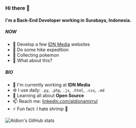 ### Hi there 👋

#### I'm a Back-End Developer working in Surabaya, Indonesia.

##### NOW

- 🔨 Develop a few [IDN Media](https://www.idn.media/Products) websites
- 🥾 Do some hike expedition
- 🐣 Collecting pokemon
- 🗿 What about this?

##### BIO

- 🏢 I'm currently working at **IDN Media**
- ⚙️ I use daily: `.py`, `.php`, `.js`, `.html`, `.css`, `.md`
- 🌱 Learning all about **Open Source**
- 📫 Reach me: [linkedin.com/aldionamirrul](https://linkedin.com/aldionamirrul)
- ⚡️ Fun fact: I hate shrimp 🦐

![Aldion's GitHub stats](https://github-readme-stats.vercel.app/api?username=aldamr01&count_private=true&show_icons=true)
